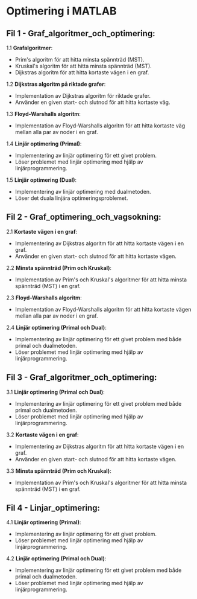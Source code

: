 # Optimering i MATLAB

## Fil 1 - Graf_algoritmer_och_optimering:

1.1 **Grafalgoritmer**:
   - Prim's algoritm för att hitta minsta spännträd (MST).
   - Kruskal's algoritm för att hitta minsta spännträd (MST).
   - Dijkstras algoritm för att hitta kortaste vägen i en graf.

1.2 **Dijkstras algoritm på riktade grafer**:
   - Implementation av Dijkstras algoritm för riktade grafer.
   - Använder en given start- och slutnod för att hitta kortaste väg.

1.3 **Floyd-Warshalls algoritm**:
   - Implementation av Floyd-Warshalls algoritm för att hitta kortaste väg mellan alla par av noder i en graf.

1.4 **Linjär optimering (Primal)**:
   - Implementering av linjär optimering för ett givet problem.
   - Löser problemet med linjär optimering med hjälp av linjärprogrammering.

1.5 **Linjär optimering (Dual)**:
   - Implementering av linjär optimering med dualmetoden.
   - Löser det duala linjära optimeringsproblemet.

## Fil 2 - Graf_optimering_och_vagsokning:

2.1 **Kortaste vägen i en graf**:
   - Implementering av Dijkstras algoritm för att hitta kortaste vägen i en graf.
   - Använder en given start- och slutnod för att hitta kortaste vägen.

2.2 **Minsta spännträd (Prim och Kruskal)**:
   - Implementation av Prim's och Kruskal's algoritmer för att hitta minsta spännträd (MST) i en graf.

2.3 **Floyd-Warshalls algoritm**:
   - Implementation av Floyd-Warshalls algoritm för att hitta kortaste vägen mellan alla par av noder i en graf.

2.4 **Linjär optimering (Primal och Dual)**:
   - Implementering av linjär optimering för ett givet problem med både primal och dualmetoden.
   - Löser problemet med linjär optimering med hjälp av linjärprogrammering.

## Fil 3 - Graf_algoritmer_och_optimering:

3.1 **Linjär optimering (Primal och Dual)**:
   - Implementering av linjär optimering för ett givet problem med både primal och dualmetoden.
   - Löser problemet med linjär optimering med hjälp av linjärprogrammering.

3.2 **Kortaste vägen i en graf**:
   - Implementering av Dijkstras algoritm för att hitta kortaste vägen i en graf.
   - Använder en given start- och slutnod för att hitta kortaste vägen.

3.3 **Minsta spännträd (Prim och Kruskal)**:
   - Implementation av Prim's och Kruskal's algoritmer för att hitta minsta spännträd (MST) i en graf.

## Fil 4 - Linjar_optimering:

4.1 **Linjär optimering (Primal)**:
   - Implementering av linjär optimering för ett givet problem.
   - Löser problemet med linjär optimering med hjälp av linjärprogrammering.

4.2 **Linjär optimering (Primal och Dual)**:
   - Implementering av linjär optimering för ett givet problem med både primal och dualmetoden.
   - Löser problemet med linjär optimering med hjälp av linjärprogrammering.

